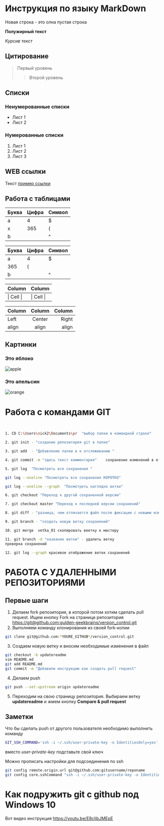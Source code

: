 # Инструкция по языку MarkDown

Новая строка - это олна пустая строка

**Полужирный текст**

*Курсив текст*

## Цитирование
> Первый уровень
>> Второй уровень

## Списки
### Ненумерованные списки
* Лист 1
* Лист 2
### Нумерованные списки
1. Лист 1
2. Лист 2
3. Лист 3

## WEB ссылки
Текст [пример ссылки](http.example.com "Всплывающая подсказка")

## Работа с таблицами

Буква | Цифра | Символ
------ | ------|----------
a      | 4     | $
x      | 365    | (
b      |       | ^  

Буква|Цифра|Символ
---|---|---
a|4|$
 |365|(
b| |^  

Column | Column
------ | ------
\| Cell \|| \| Cell \|  


Column | Column | Column
:----- | :----: | -----:
Left   | Center | Right
align  | align  | align

## Картинки

### Это яблоко

![apple](apple.jpg)

### Это апельсин

![orange](orange.png)

# Работа с командами GIT

```sh


1. CD C:\Users\nick2\Documents\pr  "выбор папки в командной строке"
```
``` sh
2. git init - "создание репозитория git в папке"
```
``` sh 
3. git add  - "Добавление папки в к отслеживанию "
```
``` sh 
4. git commit -m "здесь текст комментария"    сохранение изменений в отслеживании
```
``` sh 
5. git log  "Посмотреть все сохранения "
```
``` sh 
git log --oneline "Посмотреть все сохранения КОРОТКО"
```
``` sh 
git log --oneline --graph  "Посмотреть наглядно ветки"
```
``` sh 
6. git checkout "Переход к другой сохраненной версии"
```
``` sh 
7. git checkout master "Переход к последней версии сохранений"
```
``` sh 
8. git diff - "разница, чем отличается файл после фиксации с новыми изменениями"
```
``` sh 
9. git branch - "создать новую ветку сохранений"  
```
``` sh 
10. git merge  vetka_01 скопировать веетку к мастеру
```
``` sh 
11. git branch -d "название ветки" - удалить ветку 
проверка сохранений
```
``` sh 
12. git log --graph красивое отображение веток сохранений
```
# РАБОТА С УДАЛЕННЫМИ РЕПОЗИТОРИЯМИ

## Первые шаги

1. Делаем fork репозитория, в которой потом хотим сделать pull request. Ищем кнопку Fork на странице репозитория <https://git@github.com:gulden-geekbrains/version_control.git>
2. Выполняем команду клонирования из своей fork-копии
```sh
git clone git@github.com:*YOURE_GITHUB*/version_control.git
```
3. Создаем новую ветку и вносим необходимые изменения в файл
```sh
git checkout -b updatereadme
vim README.md
git add README.md
git commit -m "Добавили инструкцию как создать pull request"
```
4. Делаем push  
```sh
git push --set-upstream origin updatereadme
```
5. Переходим на свою страницу репозитория. Выбираем ветку **updatereadme** и жмем кнопку **Compare & pull request**

## Заметки

Что бы сделать push от другого пользователя необходимо выполнить команду
```sh
GIT_SSH_COMMAND='ssh -i ~/.ssh/user-private-key -o IdentitiesOnly=yes' git push git@github.com:gulden-geekbrains/version_control.git
```

вместо *user-private-key* подставьте свой ключ

Можно прописать настройки для подсоединения по ssh
```sh
git config remote.origin.url git@github.com:gitusername/reponame
git config core.sshCommand "ssh -i ~/.ssh/user-private-key -o IdentitiesOnly=yes"
```
# Как подружить git с github под Windows 10

Вот видео инструкция https://youtu.be/E8cIjbJMEpE

